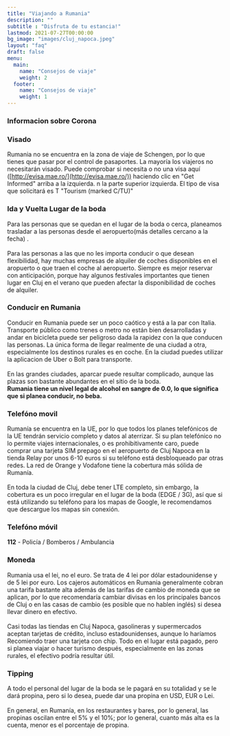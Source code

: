 ```yaml
---
title: "Viajando a Rumania"
description: ""
subtitle : "Disfruta de tu estancia!"
lastmod: 2021-07-27T00:00:00
bg_image: "images/cluj_napoca.jpeg"
layout: "faq"
draft: false
menu:
  main:
    name: "Consejos de viaje"
    weight: 2
  footer:
    name: "Consejos de viaje"
    weight: 1
---
```


### Informacion sobre Corona


### Visado

Rumania no se encuentra en la zona de viaje de Schengen, por lo que tienes que pasar por el control de pasaportes. La mayoría
los viajeros no necesitarán visado. Puede comprobar si necesita o no una visa aquí
([http://evisa.mae.ro/](http://evisa.mae.ro/)) haciendo clic en "Get Informed" arriba a la izquierda. n la parte superior izquierda. El tipo de visa que solicitará es
T "Tourism (marked C/TU)"

### Ida y Vuelta Lugar de la boda

Para las personas que se quedan en el lugar de la boda o cerca, planeamos trasladar a las personas desde el aeropuerto(más detalles cercano a la fecha) .
<br> <br>
Para las personas a las que no les importa conducir o que desean flexibilidad, hay muchas empresas de alquiler de coches disponibles en el aropuerto o que traen el coche al aeropuerto.
Siempre es mejor reservar con anticipación, porque hay algunos
festivales importantes que tienen lugar en Cluj en el verano que pueden afectar la disponibilidad de coches de alquiler.

### Conducir en Rumania

Conducir en Rumania puede ser un poco caótico y está a la par con Italia. Transporte público como trenes o metro
no están bien desarrolladas y andar en bicicleta puede ser peligroso dada la rapidez con la que conducen las personas. La única forma de llegar realmente de una ciudad a otra,
especialmente los destinos rurales es en coche.
En la ciudad puedes utilizar la aplicacion de Uber o Bolt para transporte. 
<br> <br>
En las grandes ciudades, aparcar puede resultar complicado, aunque las plazas son bastante abundantes en el sitio de la boda.
<br>
<b> Rumania tiene un nivel legal de alcohol en sangre de 0.0, lo que significa que si planea conducir, no beba. </b>



### Telefóno movil

Rumanía se encuentra en la UE, por lo que todos los planes telefónicos de la UE tendrán servicio completo y datos al aterrizar. Si su plan telefónico no lo permite
viajes internacionales, o es prohibitivamente caro, puede comprar una tarjeta SIM prepago en el aeropuerto de Cluj Napoca en la tienda Relay
por unos 6-10 euros si su teléfono está desbloqueado par otras redes. La red de Orange y Vodafone tiene la cobertura más sólida de Rumanía.
<br> <br>
En toda la ciudad de Cluj, debe tener LTE completo, sin embargo, la cobertura es un poco irregular en el lugar de la boda (EDGE / 3G), así que si está
utilizando su teléfono para los mapas de Google, le recomendamos que descargue los mapas sin conexión.

### Telefóno móvil

<b>112</b> - Policía / Bomberos / Ambulancia


### Moneda

Rumania usa el lei, no el euro. Se trata de 4 lei por dólar estadounidense y de 5 lei por euro.
Los cajeros automáticos en Rumania generalmente cobran una tarifa bastante alta además de las tarifas de cambio de moneda que se aplican, por lo que
recomendaría cambiar divisas en los principales bancos de Cluj o en las casas de cambio (es posible que no hablen inglés) si desea llevar dinero en efectivo. <br> <br>
Casi todas las tiendas en Cluj Napoca, gasolineras y supermercados aceptan tarjetas de crédito, incluso estadounidenses, aunque lo haríamos
Recomiendo traer una tarjeta con chip. Todo en el lugar está pagado, pero si planea viajar o hacer turismo después,
especialmente en las zonas rurales, el efectivo podría resultar útil.

### Tipping

A todo el personal del lugar de la boda se le pagará en su totalidad y se le dará propina, pero si lo desea, puede dar una propina en USD, EUR o Lei. <br> <br> En general, en Rumanía,
en los restaurantes y bares, por lo general, las propinas oscilan entre el 5% y el 10%; por lo general, cuanto más alta es la cuenta, menor es el porcentaje de propina.